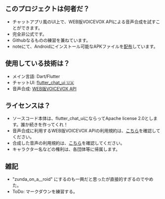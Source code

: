 ## このプロジェクトは何者だ？
- チャットアプリ風のUI上で、WEB版VOICEVOX APIによる音声合成を試すことができます。
- 完全非公式です。
- Githubなるものの練習を兼ねています。
- noteにて、Androidにインストール可能なAPKファイルを[配布](https://note.com/iseudondes/n/nea9229a4b897)しています。

## 使用している技術は？
- メイン言語: Dart/Flutter
- チャットUI: [flutter_chat_ui 🇺🇦](https://pub.dev/packages/flutter_chat_ui)
- 音声合成: [WEB版VOICEVOX API](https://voicevox.su-shiki.com/su-shikiapis/ttsquest/)

## ライセンスは？
- ソースコード本体は、flutter_chat_uiにならってApache license 2.0とします。誰か続きを作ってくれ！
- 音声合成に利用するWEB版VOICEVOX APIの利用規約は、[こちら](https://voicevox.su-shiki.com/su-shikiapis/ttsquest/)を確認してください。
- 合成した音声の利用規約は、[こちら](https://voicevox.hiroshiba.jp/)を確認してください。
- キャラクター名などの権利は、各団体等に帰属します。

## 雑記
- "zunda_on_a__roid" にするのも一興だと思ったが直接的すぎるのでやめた。
- ToDo: マークダウンを練習する。
